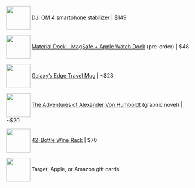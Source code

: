 <a href="https://www.amazon.com/DJI-OM-Handheld-Smartphone-Stabilizer/dp/B08CMVGVQY"><img src="https://images-na.ssl-images-amazon.com/images/I/71yauPbL7KL._AC_SL1500_.jpg" align="center" width="64" ></a> [DJI OM 4 smartphone stabilizer](https://www.amazon.com/DJI-OM-Handheld-Smartphone-Stabilizer/dp/B08CMVGVQY) |
$149

<a href="https://www.studioneat.com/products/materialdock"><img src="https://cdn.shopify.com/s/files/1/0057/8492/products/DDOCKPerps_1024x1024.jpg" align="center" width="64" ></a> [Material Dock - MagSafe + Apple Watch Dock](https://www.studioneat.com/products/materialdock) (pre-order) |
$48

<a href="https://wdwnt.com/2020/11/photos-new-star-wars-galaxys-edge-travel-mug-and-spirit-jersey-arrive-at-disneyland-resort/"><img src="https://wdwnt.com/wp-content/uploads/2020/11/galaxys-edge-travel-mug-1-5773869-1200x900.jpg" align="center" width="64" ></a> [Galaxy’s Edge Travel Mug](https://wdwnt.com/2020/11/photos-new-star-wars-galaxys-edge-travel-mug-and-spirit-jersey-arrive-at-disneyland-resort/) | 
~$23

<a href="https://www.amazon.com/dp/1524747378/"><img src="https://m.media-amazon.com/images/I/51PQVYXvl4L._SY346_.jpg" align="center" width="64" ></a> [The Adventures of Alexander Von Humboldt](https://www.amazon.com/dp/1524747378/) (graphic novel) | 
~$20

<a href="https://www.amazon.com/gp/product/B083LQRY6V/"><img src="https://images-na.ssl-images-amazon.com/images/I/71r46vBV9dL._AC_SL1500_.jpg" align="center" width="64" ></a> [42-Bottle Wine Rack](https://www.amazon.com/gp/product/B083LQRY6V/) |
$70

<img src="https://www.justdrums.com/wp-content/uploads/2018/12/giftcard_image1.png" align="center" width="64"> Target, Apple, or Amazon gift cards